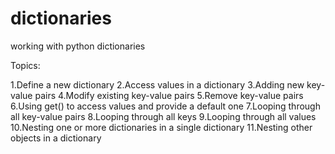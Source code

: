 # dictionaries
working with python dictionaries

Topics: 

1.Define a new dictionary
2.Access values in a dictionary
3.Adding new key-value pairs
4.Modify existing key-value pairs
5.Remove key-value pairs
6.Using get() to access values and provide a default one
7.Looping through all key-value pairs
8.Looping through all keys
9.Looping through all values
10.Nesting one or more dictionaries in a single dictionary
11.Nesting other objects in a dictionary
